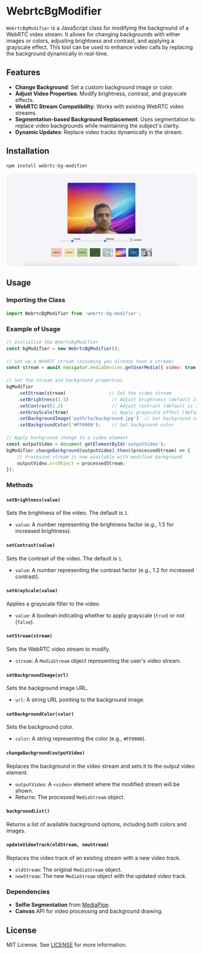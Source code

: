 
# WebrtcBgModifier

`WebrtcBgModifier` is a JavaScript class for modifying the background of a WebRTC video stream. It allows for changing backgrounds with either images or colors, adjusting brightness and contrast, and applying a grayscale effect. This tool can be used to enhance video calls by replacing the background dynamically in real-time.

## Features

- **Change Background**: Set a custom background image or color.
- **Adjust Video Properties**: Modify brightness, contrast, and grayscale effects.
- **WebRTC Stream Compatibility**: Works with existing WebRTC video streams.
- **Segmentation-based Background Replacement**: Uses segmentation to replace video backgrounds while maintaining the subject's clarity.
- **Dynamic Updates**: Replace video tracks dynamically in the stream.

## Installation

```bash
npm install webrtc-bg-modifier
```
![Screenshot](example/screenshot.png)
## Usage

### Importing the Class

```javascript
import WebrtcBgModifier from 'webrtc-bg-modifier';
```

### Example of Usage

```javascript
// Initialize the WebrtcBgModifier
const bgModifier = new WebrtcBgModifier();

// Set up a WebRTC stream (assuming you already have a stream)
const stream = await navigator.mediaDevices.getUserMedia({ video: true });

// Set the stream and background properties
bgModifier
    .setStream(stream)                // Set the video stream
    .setBrightness(1.5)                // Adjust brightness (default is 1)
    .setContrast(1.2)                  // Adjust contrast (default is 1)
    .setGrayScale(true)                // Apply grayscale effect (default is false)
    .setBackgroundImage('path/to/background.jpg')  // Set background image
    .setBackgroundColor('#FF0000');    // Set background color

// Apply background change to a video element
const outputVideo = document.getElementById('outputVideo');
bgModifier.changeBackground(outputVideo).then((processedStream) => {
    // Processed stream is now available with modified background
    outputVideo.srcObject = processedStream;
});
```

### Methods

#### `setBrightness(value)`
Sets the brightness of the video. The default is `1`. 

- `value`: A number representing the brightness factor (e.g., 1.5 for increased brightness).

#### `setContrast(value)`
Sets the contrast of the video. The default is `1`.

- `value`: A number representing the contrast factor (e.g., 1.2 for increased contrast).

#### `setGrayScale(value)`
Applies a grayscale filter to the video.

- `value`: A boolean indicating whether to apply grayscale (`true`) or not (`false`).

#### `setStream(stream)`
Sets the WebRTC video stream to modify.

- `stream`: A `MediaStream` object representing the user's video stream.

#### `setBackgroundImage(url)`
Sets the background image URL.

- `url`: A string URL pointing to the background image.

#### `setBackgroundColor(color)`
Sets the background color.

- `color`: A string representing the color (e.g., `#FF0000`).

#### `changeBackground(outputVideo)`
Replaces the background in the video stream and sets it to the output video element.

- `outputVideo`: A `<video>` element where the modified stream will be shown.
- Returns: The processed `MediaStream` object.

#### `backgroundList()`
Returns a list of available background options, including both colors and images.

#### `updateVideoTrack(oldStream, newStream)`
Replaces the video track of an existing stream with a new video track.

- `oldStream`: The original `MediaStream` object.
- `newStream`: The new `MediaStream` object with the updated video track.

### Dependencies

- **Selfie Segmentation** from [MediaPipe](https://google.github.io/mediapipe/solutions/selfie_segmentation).
- **Canvas** API for video processing and background drawing.

## License

MIT License. See [LICENSE](LICENSE) for more information.
